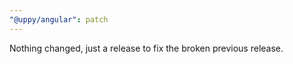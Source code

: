 ```yaml
---
"@uppy/angular": patch
---
```


Nothing changed, just a release to fix the broken previous release.
